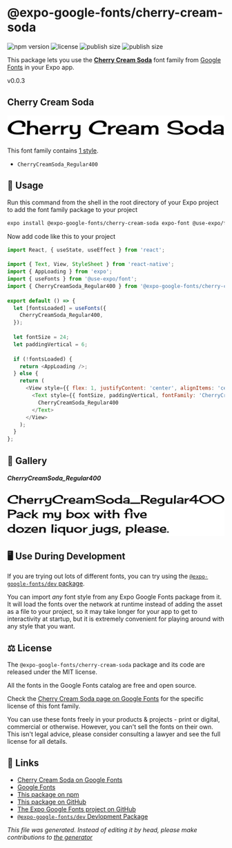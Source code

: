 # @expo-google-fonts/cherry-cream-soda

![npm version](https://flat.badgen.net/npm/v/@expo-google-fonts/cherry-cream-soda)
![license](https://flat.badgen.net/github/license/expo/google-fonts)
![publish size](https://flat.badgen.net/packagephobia/install/@expo-google-fonts/cherry-cream-soda)
![publish size](https://flat.badgen.net/packagephobia/publish/@expo-google-fonts/cherry-cream-soda)

This package lets you use the [**Cherry Cream Soda**](https://fonts.google.com/specimen/Cherry+Cream+Soda) font family from [Google Fonts](https://fonts.google.com/) in your Expo app.

v0.0.3

## Cherry Cream Soda

![Cherry Cream Soda](./font-family.png)

This font family contains [1 style](#gallery).

- `CherryCreamSoda_Regular400`

## 🔡 Usage

Run this command from the shell in the root directory of your Expo project to add the font family package to your project
```sh
expo install @expo-google-fonts/cherry-cream-soda expo-font @use-expo/font
```

Now add code like this to your project
```js
import React, { useState, useEffect } from 'react';

import { Text, View, StyleSheet } from 'react-native';
import { AppLoading } from 'expo';
import { useFonts } from '@use-expo/font';
import { CherryCreamSoda_Regular400 } from '@expo-google-fonts/cherry-cream-soda';

export default () => {
  let [fontsLoaded] = useFonts({
    CherryCreamSoda_Regular400,
  });

  let fontSize = 24;
  let paddingVertical = 6;

  if (!fontsLoaded) {
    return <AppLoading />;
  } else {
    return (
      <View style={{ flex: 1, justifyContent: 'center', alignItems: 'center' }}>
        <Text style={{ fontSize, paddingVertical, fontFamily: 'CherryCreamSoda_Regular400' }}>
          CherryCreamSoda_Regular400
        </Text>
      </View>
    );
  }
};

```

## 📖 Gallery

##### CherryCreamSoda_Regular400
![CherryCreamSoda_Regular400](./47e79c87ca78a16fd9c841454bdf7ea5a7485a08a7f78baddcc83bbc2f510729.ttf.png)


## 🖥️ Use During Development

If you are trying out lots of different fonts, you can try using the [`@expo-google-fonts/dev` package](https://github.com/expo/google-fonts/tree/master/font-packages/dev#readme).

You can import *any* font style from any Expo Google Fonts package from it. It will load the fonts
over the network at runtime instead of adding the asset as a file to your project, so it may take longer
for your app to get to interactivity at startup, but it is extremely convenient
for playing around with any style that you want.

## ⚖️ License

The `@expo-google-fonts/cherry-cream-soda` package and its code are released under the MIT license.

All the fonts in the Google Fonts catalog are free and open source.

Check the [Cherry Cream Soda page on Google Fonts](https://fonts.google.com/specimen/Cherry+Cream+Soda) for the specific license of this font family.

You can use these fonts freely in your products & projects - print or digital, commercial or otherwise. However, you can't sell the fonts on their own. This isn't legal advice, please consider consulting a lawyer and see the full license for all details.

## 🔗 Links

- [Cherry Cream Soda on Google Fonts](https://fonts.google.com/specimen/Cherry+Cream+Soda)
- [Google Fonts](https://fonts.google.com/)
- [This package on npm](https://www.npmjs.com/package/@expo-google-fonts/cherry-cream-soda)
- [This package on GitHub](https://github.com/expo/google-fonts/tree/master/font-packages/cherry-cream-soda)
- [The Expo Google Fonts project on GitHub](https://github.com/expo/google-fonts)
- [`@expo-google-fonts/dev` Devlopment Package](https://github.com/expo/google-fonts/tree/master/font-packages/dev)


*This file was generated. Instead of editing it by head, please make contributions to [the generator](https://github.com/expo/google-fonts/tree/master/packages/generator)*
